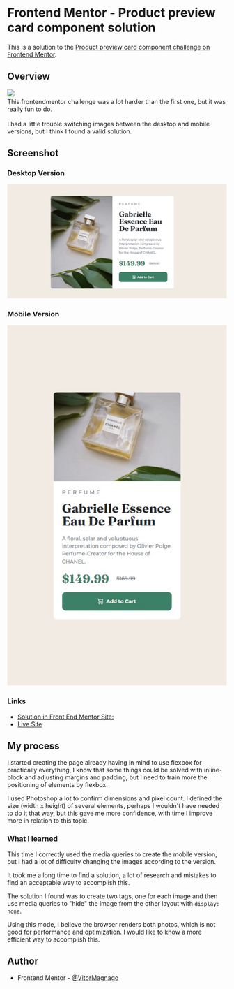 # Frontend Mentor - Product preview card component solution

This is a solution to the [Product preview card component challenge on Frontend Mentor](https://www.frontendmentor.io/challenges/product-preview-card-component-GO7UmttRfa).

## Overview

 <img src="https://skillicons.dev/icons?i=html,css,vscode,git,github," />

<br>
This frontendmentor challenge was a lot harder than the first one, but it was really fun to do.
<br>
<br>
I had a little trouble switching images between the desktop and mobile versions, but I think I found a valid solution.

## Screenshot

### Desktop Version

![](images/desktop-solution.jpg)

### Mobile Version

![](images/mobile-solution.jpg)

### Links

- [Solution in Front End Mentor Site:](https://www.frontendmentor.io/solutions/product-preview-card-component-j8CYxAElK5)
- [Live Site](https://vitormagnago.github.io/product-preview-card-component/)

## My process

I started creating the page already having in mind to use flexbox for practically everything, I know that some things could be solved with inline-block and adjusting margins and padding, but I need to train more the positioning of elements by flexbox.

I used Photoshop a lot to confirm dimensions and pixel count. I defined the size (width x height) of several elements, perhaps I wouldn't have needed to do it that way, but this gave me more confidence, with time I improve more in relation to this topic.

### What I learned

This time I correctly used the media queries to create the mobile version, but I had a lot of difficulty changing the images according to the version.

It took me a long time to find a solution, a lot of research and mistakes to find an acceptable way to accomplish this.

The solution I found was to create two tags, one for each image and then use media queries to "hide" the image from the other layout with `display: none`.

Using this mode, I believe the browser renders both photos, which is not good for performance and optimization. I would like to know a more efficient way to accomplish this.

## Author

- Frontend Mentor - [@VitorMagnago](https://www.frontendmentor.io/profile/VitorMagnago)
